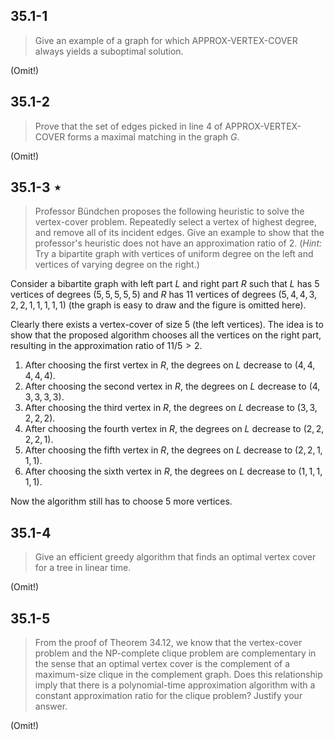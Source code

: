 ## 35.1-1

> Give an example of a graph for which $\text{APPROX-VERTEX-COVER}$ always yields a suboptimal solution.

(Omit!)

## 35.1-2

> Prove that the set of edges picked in line 4 of $\text{APPROX-VERTEX-COVER}$ forms a maximal matching in the graph $G$.

(Omit!)

## 35.1-3 $\star$

> Professor Bündchen proposes the following heuristic to solve the vertex-cover problem. Repeatedly select a vertex of highest degree, and remove all of its incident edges. Give an example to show that the professor's heuristic does not have an approximation ratio of $2$. ($\textit{Hint:}$ Try a bipartite graph with vertices of uniform degree on the left and vertices of varying degree on the right.)

Consider a bibartite graph with left part $L$ and right part $R$ such that $L$ has $5$ vertices of degrees $(5, 5, 5, 5, 5)$ and $R$ has $11$ vertices of degrees $(5, 4, 4, 3, 2, 2, 1, 1, 1, 1, 1)$ (the graph is easy to draw and the figure is omitted here).

Clearly there exists a vertex-cover of size $5$ (the left vertices). The idea is to show that the proposed algorithm chooses all the vertices on the right part, resulting in the approximation ratio of $11 / 5 > 2$.

1. After choosing the first vertex in $R$, the degrees on $L$ decrease to $(4, 4, 4, 4, 4)$.
2. After choosing the second vertex in $R$, the degrees on $L$ decrease to $(4, 3, 3, 3, 3)$.
3. After choosing the third vertex in $R$, the degrees on $L$ decrease to $(3, 3, 2, 2, 2)$.
4. After choosing the fourth vertex in $R$, the degrees on $L$ decrease to $(2, 2, 2, 2, 1)$.
5. After choosing the fifth vertex in $R$, the degrees on $L$ decrease to $(2, 2, 1, 1, 1)$.
6. After choosing the sixth vertex in $R$, the degrees on $L$ decrease to $(1, 1, 1, 1, 1)$.

Now the algorithm still has to choose $5$ more vertices.

## 35.1-4

> Give an efficient greedy algorithm that finds an optimal vertex cover for a tree in linear time.

(Omit!)

## 35.1-5

> From the proof of Theorem 34.12, we know that the vertex-cover problem and the $\text{NP-complete}$ clique problem are complementary in the sense that an optimal vertex cover is the complement of a maximum-size clique in the complement graph. Does this relationship imply that there is a polynomial-time approximation algorithm with a constant approximation ratio for the clique problem? Justify your answer.

(Omit!)
